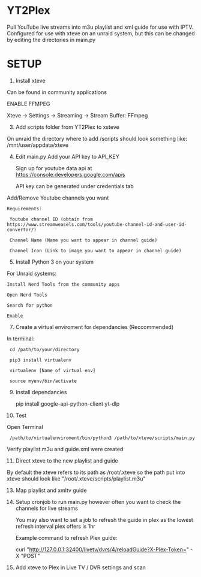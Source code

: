# YT2Plex
Pull YouTube live streams into m3u playlist and xml guide for use with IPTV.  Configured for use with xteve on an unraid system, but this can be changed by editing the directories in main.py

# SETUP

1. Install xteve

Can be found in community applications

  ENABLE FFMPEG

  Xteve -> Settings -> Streaming -> Stream Buffer: FFmpeg

3. Add scripts folder from YT2Plex to xsteve

  On unraid the directory where to add /scripts should look something like:
    /mnt/user/appdata/xteve

4. Edit main.py
  Add your API key to API_KEY

   Sign up for youtube data api at https://console.developers.google.com/apis

   API key can be generated under credentials tab

  Add/Remove Youtube channels you want
    
    Requirements:
     
     Youtube channel ID (obtain from https://www.streamweasels.com/tools/youtube-channel-id-and-user-id-convertor/)
     
     Channel Name (Name you want to appear in channel guide)
     
     Channel Icon (Link to image you want to appear in channel guide)

5. Install Python 3 on your system

  For Unraid systems:
    
    Install Nerd Tools from the community apps
    
    Open Nerd Tools
    
    Search for python
    
    Enable

7. Create a virtual enviroment for dependancies (Reccommended)

  In terminal:
     
     cd /path/to/your/directory

     pip3 install virtualenv

     virtualenv [Name of virtual env]

     source myenv/bin/activate

9. Install dependancies

   pip install google-api-python-client yt-dlp

11. Test

  Open Terminal
     
     /path/to/virtualenviroment/bin/python3 /path/to/xteve/scripts/main.py

   Verify playlist.m3u and guide.xml were created

11. Direct xteve to the new playlist and guide

  By default the xteve refers to its path as /root/.xteve so the path put into xteve should look like "/root/.xteve/scripts/playlist.m3u"

13. Map playlist and xmltv guide

14. Setup cronjob to run main.py however often you want to check the channels for live streams

    You may also want to set a job to refresh the guide in plex as the lowest refresh interval plex offers is 1hr

      Example command to refresh Plex guide:

      curl "http://127.0.0.1:32400/livetv/dvrs/4/reloadGuide?X-Plex-Token=<insert-plex-token-here>" -X "POST"

16. Add xteve to Plex in Live TV / DVR settings and scan
